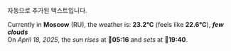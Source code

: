 
자동으로 추가된 텍스트입니다.

<!--START_SECTION:weather:moscow-->
Currently in **Moscow** (RU), the weather is: **23.2°C** (feels like **22.6°C**), ***few clouds***<br/>
On *April 18, 2025*, the *sun rises* at 🌅**05:16** and *sets* at 🌇**19:40**.
<!--END_SECTION:weather-->
